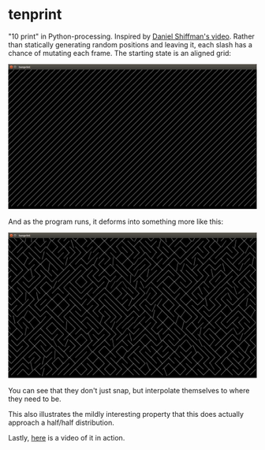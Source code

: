 # tenprint
"10 print" in Python-processing. Inspired by [Daniel Shiffman's video](https://youtu.be/bEyTZ5ZZxZs). Rather than statically generating random positions and leaving it, each slash has a chance of mutating each frame. The starting state is an aligned grid:

![screenshot](https://github.com/elterminad0r/tenprint/blob/master/screenshots/start.png)

And as the program runs, it deforms into something more like this:

![screenshot](https://github.com/elterminad0r/tenprint/blob/master/screenshots/inprogress.png)

You can see that they don't just snap, but interpolate themselves to where they need to be.

This also illustrates the mildly interesting property that this does actually approach a half/half distribution.

Lastly, [here](https://youtu.be/eZNffI1R3xM) is a video of it in action.
